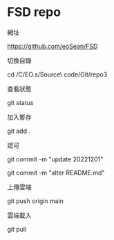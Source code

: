 # FSD repo
網址

https://github.com/eoSean/FSD

切換目錄

cd /C/EO.s/Source\ code/Git/repo3

查看狀態

git status

加入暫存

git add .

認可

git commit -m "update 20221201"

git commit -m "alter README.md"

上傳雲端

git push origin main

雲端載入

git pull

